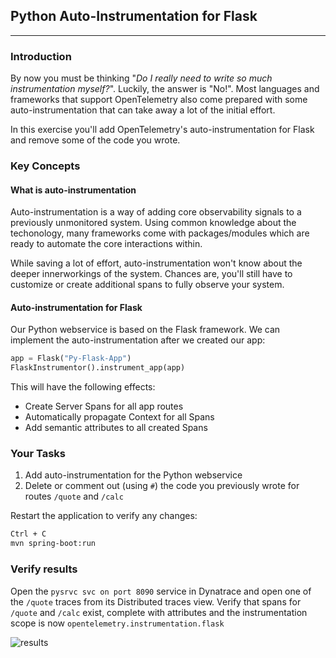 ## Python Auto-Instrumentation for Flask

---

### Introduction

By now you must be thinking "*Do I really need to write so much instrumentation myself?*". Luckily, the answer is "No!". Most languages and frameworks that support OpenTelemetry also come prepared with some auto-instrumentation that can take away a lot of the initial effort.

In this exercise you'll add OpenTelemetry's auto-instrumentation for Flask and remove some of the code you wrote.

### Key Concepts

#### What is auto-instrumentation

Auto-instrumentation is a way of adding core observability signals to a previously unmonitored system. Using common knowledge about the techonology, many frameworks come with packages/modules which are ready to automate the core interactions within.

While saving a lot of effort, auto-instrumentation won't know about the deeper innerworkings of the system. Chances are, you'll still have to customize or create additional spans to fully observe your system.

#### Auto-instrumentation for Flask

Our Python webservice is based on the Flask framework. We can implement the auto-instrumentation after we created our app:

```python
app = Flask("Py-Flask-App")
FlaskInstrumentor().instrument_app(app)
```

This will have the following effects:
* Create Server Spans for all app routes
* Automatically propagate Context for all Spans
* Add semantic attributes to all created Spans

### Your Tasks

1. Add auto-instrumentation for the Python webservice
2. Delete or comment out (using `#`) the code you previously wrote for routes `/quote` and `/calc`

Restart the application to verify any changes:
```bash
Ctrl + C
mvn spring-boot:run
```

### Verify results

Open the `pysrvc svc on port 8090` service in Dynatrace and open one of the `/quote` traces from its Distributed traces view. Verify that spans for `/quote` and `/calc` exist, complete with attributes and the instrumentation scope is now `opentelemetry.instrumentation.flask`

![results](../../../assets/images/02-04-results.png)